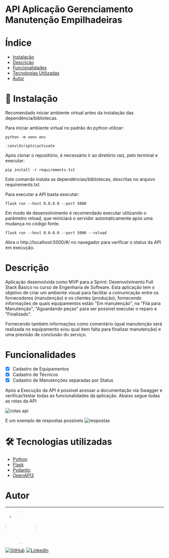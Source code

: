 # API Aplicação Gerenciamento Manutenção Empilhadeiras

# Índice

* [Instalação](#-instalação)
* [Descrição](#descrição)
* [Funcionalidades](#funcionalidades)
* [Tecnologias Utilizadas](#-tecnologias-utilizadas)
* [Autor](#autor)

# 🎲 Instalação
Recomendado iniciar ambiente virtual antes da instalação das dependência/bibliotecas.

Para iniciar ambiente virtual no padrão do python utilizar:
```
python -m venv env
```
```
.\env\Scripts\activate
```
Após clonar o repositório, é necessário ir ao diretório raiz, pelo terminal e executar:
```
pip install -r requirements.txt
```
Este comando instala as dependências/bibliotecas, descritas no arquivo requirements.txt.

Para executar a API basta executar:
```
flask run --host 0.0.0.0 --port 5000
```
Em modo de desenvolvimento é recomendado executar utilizando o parâmetro reload, que reiniciará o servidor automaticamente após uma mudança no código fonte.
```
flask run --host 0.0.0.0 --port 5000 --reload
```
Abra o http://localhost:5000/#/ no navegador para verificar o status da API em execução.

# Descrição
Aplicação desenvolvida como MVP para a Sprint: Desenvolvimento Full Stack Básico no curso de Engenharia de Software.
Esta aplicação tem o objetivo de criar um ambiente visual para facilitar a comunicação entre os fornecedores (manutenção) e os clientes (produção), fornecendo informações de quais equipamentos estão "Em manutenção", na "Fila para Manutenção", "Aguardando peças" para ser possível executar o reparo e "Finalizado".

Fornecendo também informações como comentário (qual manutenção será realizada no equipamento e/ou qual item falta para finalizar manutenção) e uma previsão de conclusão do serviço.


# Funcionalidades
- [x] Cadastro de Equipamentos
- [x] Cadastro de Técnicos
- [x] Cadastro de Manutenções separadas por Status

Após a Execução da API é possível acessar a documentação via Swagger e verificar/testar todas as funcionalidades da aplicação.
Abaixo segue todas as rotas da API

![rotas api](https://github.com/user-attachments/assets/ab01f1cd-0346-4429-8ba2-14c2efedbbeb)

E um exemplo de respostas possíveis
![respostas](https://github.com/user-attachments/assets/e5da57c9-f660-4de0-875f-b76c378d7628)



# 🛠 Tecnologias utilizadas
- [Python](https://www.python.org/)
- [Flask](https://flask.palletsprojects.com/en/stable/)
- [Pydantic](https://docs.pydantic.dev/latest/)
- [OpenAPI3](https://swagger.io/solutions/getting-started-with-oas/)

# Autor
---

<a href="https://github.com/MatheusPiaia">
 <img style="border-radius: 50%;" src="https://avatars.githubusercontent.com/u/185968337?s=400&u=b4f54f3c5ea4b83b959d508547adf7077fd2caf8&v=4" width="100px;" alt=""/>
 <br/></a> 

 [![GitHub](https://badgen.net/badge/icon/github?icon=github&label)](https://github.com/MatheusPiaia)
 [![LinkedIn](https://img.shields.io/badge/LinkedIn-Matheus-blue?style=flat&logo=linkedin)](https://www.linkedin.com/in/matheus-piaia-231647144)
 

 
